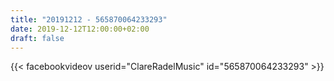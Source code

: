```yaml
---
title: "20191212 - 565870064233293"
date: 2019-12-12T12:00:00+02:00
draft: false
---
```


{{< facebookvideov userid="ClareRadelMusic" id="565870064233293" >}}